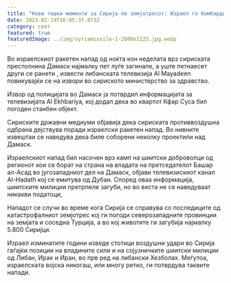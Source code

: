 ```yaml
---
title: "Нови тешки моменти за Сирија по земјотресот: Израел го бомбардира Дамаск"
date: 2023-02-19T16:05:37.073Z
category: свет
featured: true
featuredImage: ../img/syriamissile-1-2000x1125.jpg.webp
---
```


Во израелскиот ракетен напад од ноќта кон неделата врз сириската престолнина Дамаск најмалку пет луѓе загинале, а уште петнаесет други се ранети , извести либанската телевизија Al Mayadeen повикувајќи се на извори во сириското министерство за здравство.

Извор од полицијата во Дамаск ја потврдил информацијата за телевизијата Al Ekhbariya, кој додал дека во квартот Кфар Суса бил погоден станбен објект.

Сириските државни медиуми објавија дека сириската противвоздушна одбрана дејствува поради израелски ракетен напад. Во нивните извештаи се наведува дека биле соборени неколку проектили над Дамаск.

Израелскиот напад бил насочен врз камп на шиитски доброволци од регионот кои се борат на страна на владата на претседателот Башар ал-Асад во југозападниот дел на Дамаск, објави телевизискиот канал Al-Hadath кој се емитува од Дубаи. Според оваа информација, шиитските милиции претрпеле загуби, но во веста не се наведуваат никакви податоци,

Нападот се случи во време кога Сирија се справува со последиците од катастрофалниот земјотрес кој ги погоди северозападните провинции на земјата и соседна Турција, а во кој животите ги загубија најмалку 5.800 Сиријци.

Израел изминатите години изведе стотици воздушни удари во Сирија гаѓајќи позиции на владините сили и на сојузничките шиитски милиции од Либан, Ирак и Иран, во прв ред на либански Хезболах. Меѓутоа, израелската војска никогаш, или многу ретко, ги потврдува таквите напади.
